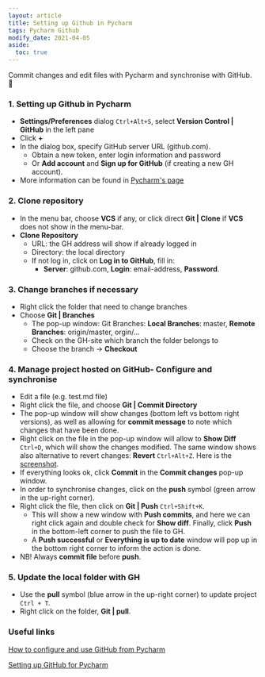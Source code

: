 ```yaml
---
layout: article
title: Setting up Github in Pycharm
tags: Pycharm Github
modify_date: 2021-04-05
aside:
  toc: true
---
```


Commit changes and edit files with Pycharm and synchronise with GitHub.
:ghost:

<!--more-->
### 1. Setting up Github in Pycharm
- **Settings/Preferences** dialog `Ctrl+Alt+S`, select **Version Control
  | GitHub** in the left pane
- Click **+**
- In the dialog box, specify GitHub server URL (github.com).
  + Obtain a new token, enter login information and password
  + Or **Add account** and **Sign up for GitHub** (if creating a new GH
    account).
- More information can be found in
  [Pycharm's page](https://www.jetbrains.com/help/pycharm/github.html)

### 2. Clone repository
- In the menu bar, choose **VCS** if any, or click direct **Git |
  Clone** if **VCS** does not show in the menu-bar.
- **Clone Repository**
  + URL: the GH address will show if already logged in
  + Directory: the local directory
  + If not log in, click on **Log in to GitHub**, fill in:
    * **Server**: github.com, **Login**: email-address, **Password**.

### 3. Change branches if necessary
- Right click the folder that need to change branches
- Choose **Git | Branches**
  + The pop-up window: Git Branches: **Local Branches**: master,
    **Remote Branches**: origin/master, orgin/...
  + Check on the GH-site which branch the folder belongs to
  + Choose the branch -> **Checkout**

###  4. Manage project hosted on GitHub- Configure and synchronise
- Edit a file (e.g. test.md file)
- Right click the file, and choose **Git | Commit Directory**
- The pop-up window will show changes (bottom left vs bottom right
  versions), as well as allowing for **commit message** to note which
  changes that have been done.
- Right click on the file in the pop-up window will allow to **Show
  Diff** `Ctrl+D`, which will show the changes modified. The same window
  shows also alternative to revert changes: **Revert** `Ctrl+Alt+Z`.
  Here is the [screenshot](../docs/assets/images/image.png).
- If everything looks ok, click **Commit** in the **Commit changes**
  pop-up window.
- In order to synchronise changes, click on the **push** symbol (green
  arrow in the up-right corner).
- Right click the file, then click on **Git | Push** `Ctrl+Shift+K`.
  + This will show a new window with **Push commits**, and here we can
    right click again and double check for **Show diff**. Finally, click
    **Push** in the bottom-left corner to push the file to GH.
  + A **Push successful** or **Everything is up to date** window will
    pop up in the bottom right corner to inform the action is done.
- NB! Always **commit file** before **push**.

### 5. Update the local folder with GH
- Use the **pull** symbol (blue arrow in the up-right corner) to update
  project `Ctrl + T`.
- Right click on the folder, **Git | pull**.

### Useful links
[How to configure and use GitHub from Pycharm](https://www.youtube.com/watch?v=7sinNdn49Uk)

[Setting up GitHub for Pycharm](https://www.jetbrains.com/help/pycharm/github.html)
